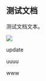 ## 测试文档

测试文档文本。

![](https://mypage.yuxing138.top/picture/2a3d04fb953f17a3d76ea1d468d12561/2024-11-25-02-22-58-image.png)

update

uuuu

www